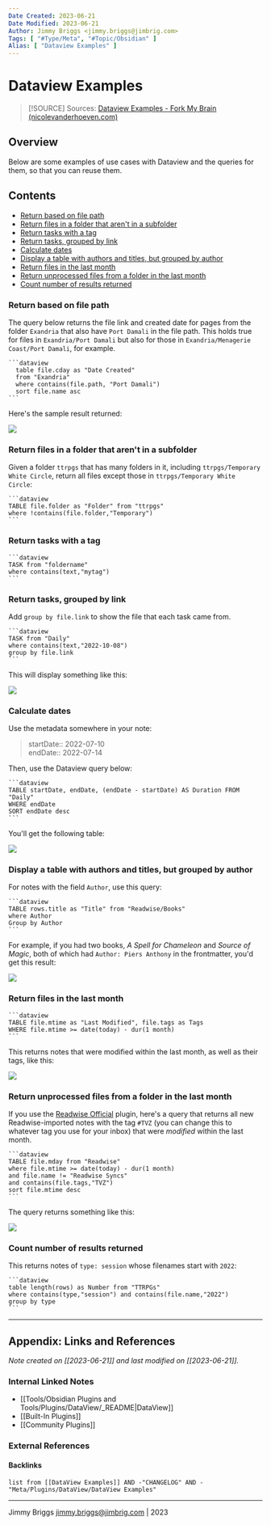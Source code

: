 ```yaml
---
Date Created: 2023-06-21
Date Modified: 2023-06-21
Author: Jimmy Briggs <jimmy.briggs@jimbrig.com>
Tags: [ "#Type/Meta", "#Topic/Obsidian" ]
Alias: [ "Dataview Examples" ]
---
```


# Dataview Examples

> [!SOURCE] Sources:
> [Dataview Examples - Fork My Brain (nicolevanderhoeven.com)](https://notes.nicolevanderhoeven.com/obsidian-playbook/Obsidian+Plugins/Community+Plugins/dataview/Dataview+Examples)

## Overview

Below are some examples of use cases with Dataview and the queries for them, so that you can reuse them.

## Contents

- [Return based on file path](#return-based-on-file-path)
- [Return files in a folder that aren't in a subfolder](#return-files-in-a-folder-that-arent-in-a-subfolder)
- [Return tasks with a tag](#return-tasks-with-a-tag)
- [Return tasks, grouped by link](#return-tasks-grouped-by-link)
- [Calculate dates](#calculate-dates)
- [Display a table with authors and titles, but grouped by author](#display-a-table-with-authors-and-titles-but-grouped-by-author)
- [Return files in the last month](#return-files-in-the-last-month)
- [Return unprocessed files from a folder in the last month](#return-unprocessed-files-from-a-folder-in-the-last-month)
- [Count number of results returned](#count-number-of-results-returned)


### Return based on file path

The query below returns the file link and created date for pages from the folder `Exandria` that also have `Port Damali` in the file path. This holds true for files in `Exandria/Port Damali` but also for those in `Exandria/Menagerie Coast/Port Damali`, for example.

````
```dataview
  table file.cday as "Date Created"
  from "Exandria" 
  where contains(file.path, "Port Damali")
  sort file.name asc
```
````

Here's the sample result returned:

![](https://i.imgur.com/lp9pxXG.png)

### Return files in a folder that aren't in a subfolder

Given a folder `ttrpgs` that has many folders in it, including `ttrpgs/Temporary White Circle`, return all files except those in `ttrpgs/Temporary White Circle`:

````
```dataview
TABLE file.folder as "Folder" from "ttrpgs"
where !contains(file.folder,"Temporary")
```
````

### Return tasks with a tag

````
```dataview
TASK from "foldername"
where contains(text,"mytag")
```
````

### Return tasks, grouped by link

Add `group by file.link` to show the file that each task came from.

````
```dataview
TASK from "Daily"
where contains(text,"2022-10-08")
group by file.link
```
````

This will display something like this:

![](https://i.imgur.com/ETLWrIc.png)

### Calculate dates

Use the metadata somewhere in your note:

> startDate:: 2022-07-10  
> endDate:: 2022-07-14

Then, use the Dataview query below:

````
```dataview
TABLE startDate, endDate, (endDate - startDate) AS Duration FROM "Daily"
WHERE endDate
SORT endDate desc
```
````

You'll get the following table:

![](https://i.imgur.com/c2m1p5R.png)

### Display a table with authors and titles, but grouped by author

For notes with the field `Author`, use this query:

````
```dataview
TABLE rows.title as "Title" from "Readwise/Books"
where Author
Group by Author
```
````

For example, if you had two books, _A Spell for Chameleon_ and _Source of Magic_, both of which had `Author: Piers Anthony` in the frontmatter, you'd get this result:

![](https://i.imgur.com/nIrQDRY.png)

### Return files in the last month

````
```dataview
TABLE file.mtime as "Last Modified", file.tags as Tags
WHERE file.mtime >= date(today) - dur(1 month)
```
````

This returns notes that were modified within the last month, as well as their tags, like this:

![](https://i.imgur.com/KSP0nbZ.png)

### Return unprocessed files from a folder in the last month

If you use the [Readwise Official](https://notes.nicolevanderhoeven.com/Readwise+Official) plugin, here's a query that returns all new Readwise-imported notes with the tag `#TVZ` (you can change this to whatever tag you use for your inbox) that were _modified_ within the last month.

````
```dataview
TABLE file.mday from "Readwise"
where file.mtime >= date(today) - dur(1 month)
and file.name != "Readwise Syncs"
and contains(file.tags,"TVZ")
sort file.mtime desc
```
````

The query returns something like this:

![](https://i.imgur.com/OAV9sIl.png)

### Count number of results returned

This returns notes of `type: session` whose filenames start with `2022`:

````
```dataview
table length(rows) as Number from "TTRPGs"
where contains(type,"session") and contains(file.name,"2022")
group by type
```
````

***

## Appendix: Links and References

*Note created on [[2023-06-21]] and last modified on [[2023-06-21]].*

### Internal Linked Notes

- [[Tools/Obsidian Plugins and Tools/Plugins/DataView/_README|DataView]]
- [[Built-In Plugins]]
- [[Community Plugins]]

### External References

#### Backlinks

```dataview
list from [[DataView Examples]] AND -"CHANGELOG" AND -"Meta/Plugins/DataView/DataView Examples"
```


***

Jimmy Briggs <jimmy.briggs@jimbrig.com> | 2023